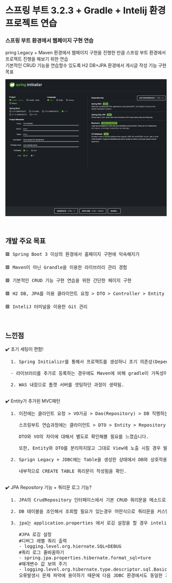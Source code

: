 <h1> 스프링 부트 3.2.3 + Gradle + Intelij 환경 프로젝트 연습 </h1>


<h3> 스프링 부트 환경에서 웹페이지 구현 연습 </h3> 
<p> pring Legacy + Maven 환경에서 웹페이지 구현을 진행한 만큼 스프링 부트 환경에서 프로젝트 진행을 해보기 위한 연습 <br>
  기본적인 CRUD 기능을 연습할수 있도록 H2 DB+JPA 환경에서 게시글 작성 기능 구현 목표
</p>
<p><img align="center" width="800" alt="image" src="https://raw.githubusercontent.com/praymyk/Spring-boot-test-Project/master/README/spring%20initializr.png" border-radius="20px"></p>

<br/>

<h2> 개발 주요 목표</h2>

<pre>
🟪 Spring Boot 3 이상의 환경에서 홈페이지 구현에 익숙해지기

🟪 Maven이 아닌 Grandle을 이용한 라이브러리 관리 경험

🟪 기본적인 CRUD 기능 구현 연습을 위한 간단한 페이지 구현

🟪 H2 DB, JPA를 이용 클라이언트 요청 > DTO > Controller > Entity > DB 과정 체험

🟪 InteliJ 터미널을 이용한 Git 관리 
</pre>

<br/>

<h2> 느낀점 </h2>
<p>
  ✔️ 초기 세팅이 편함!<br>
  <pre>
  1. Spring Initializr를 통해서 프로젝트를 생성하니 초기 의존성(Dependency) 설정이 편한 느낌이였다. <br>
  - 라이브러리를 추가로 등록하는 경우에도 Maven에 비해 gradle이 가독성이 좀더 좋았습니다.(버전 관리를 자동으로 해줘서 좋았다..) <br>
  2. WAS 내장으로 톰캣 서버를 셋팅하던 과정이 생략됨.</pre>
  <br>
  ✔️ Entity가 추가된 MVC패턴<br>
  <pre>
  1. 이전에는 클라인트 요청 > VO가공 > Dao(Repository) > DB 직행하는 구조로 프로젝트를 진행했었다. <br>
     스프링부트 연습과정에는 클라이언트 > DTO > Entity > Repository > DB 구조로 실습을 진행했는데 <br>
     DTO와 VO의 차이에 대해서 별도로 확인해볼 필요를 느꼈습니다. <br>
     또한, Entity와 DTO를 분리하지않고 그대로 View에 노출 시킬 경우 발생하는 문제에대해서 다시한번 돌아보게 됨.<br>
  2. Sprign Legacy + JDBC에는 Table을 생성한 상태에서 DB와 상호작용이 진행됐지만 JPA는 @Entity 어노테이션 클래스 생성시<br>
     내부적으로 CREATE TABLE 쿼리문이 작성됨을 확인.</pre>
  <br>
  ✔️ JPA Repository 기능 + 쿼리문 로그 기능?
  <pre>
  1. JPA의 CrudRepository 인터페이스에서 기본 CRUD 쿼리문을 메소드로 지원하는 것을 확인했습니다.<br>
  2. DB 테이블을 조인해서 조회할 필요가 있는경우 어떤식으로 쿼리문을 커스텀할수 있을지 여유시간에 좀더 살펴볼 예정!<br>
  3. jpa는 application.properties 에서 로깅 설정을 할 경우 intelij 내 로그에서 실행된 쿼리문을 확인하기 용이한걸 학습했습니다.<br>
     #JPA 로깅 설정
     #디버그 레벨 쿼리 출력
     - logging.level.org.hiernate.SQL=DEBUG
     #쿼리 로그 줄바꿈하기
     - spring.jpa.properties.hibernate.format_sql=ture
     #매개변수 값 보여 주기
     - logging.level.org.hibernate.type.descriptor.sql.BasicBinder=TRACE
     오류발생시 문제 파악에 용이하기 때문에 다음 JDBC 환경에서도 동일한 기능이 있을지 체크해볼 예정.</pre>
</p>
